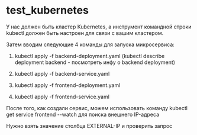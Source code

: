 # test_kubernetes
У нас должен быть кластер Kubernetes, а инструмент командной строки kubectl должен быть настроен для связи с вашим кластером.

Затем вводим следующие 4 команды для запуска микросервиса:

1) kubectl apply -f backend-deployment.yaml
(kubectl describe deployment backend - посмотреть инфу о backend deployment)

2) kubectl apply -f backend-service.yaml

3) kubectl apply -f frontend-deployment.yaml

4) kubectl apply -f frontend-service.yaml

После того, как создали сервис, можем использовать команду 
 kubectl get service frontend --watch для поиска внешнего IP-адреса

Нужно взять значение столбца EXTERNAL-IP и проверить запрос
